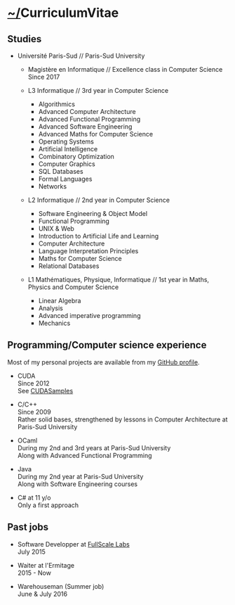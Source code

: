 #	[~/](./index.md)CurriculumVitae

##	Studies

-	Université Paris-Sud // Paris-Sud University
	-	Magistère en Informatique // Excellence class in Computer Science\
		Since 2017
	
	-	L3 Informatique // 3rd year in Computer Science
		*	Algorithmics
		*	Advanced Computer Architecture
		*	Advanced Functional Programming
		*	Advanced Software Engineering
		*	Advanced Maths for Computer Science
		*	Operating Systems
		*	Artificial Intelligence
		*	Combinatory Optimization
		*	Computer Graphics
		*	SQL Databases
		*	Formal Languages
		*	Networks
	
	-	L2 Informatique // 2nd year in Computer Science
		*	Software Engineering & Object Model
		*	Functional Programming
		*	UNIX & Web
		*	Introduction to Artificial Life and Learning
		*	Computer Architecture
		*	Language Interpretation Principles
		*	Maths for Computer Science
		*	Relational Databases

	-	L1 Mathématiques, Physique, Informatique // 1st year in Maths, Physics and Computer Science
		*	Linear Algebra
		*	Analysis
		*	Advanced imperative programming
		*	Mechanics

##	Programming/Computer science experience

Most of my personal projects are available from my [GitHub profile](https://github.com/JPenuchot).

-	CUDA\
	Since 2012\
	See [CUDASamples](https://github.com/JPenuchot/CUDA_Samples)

-	C/C++\
	Since 2009\
	Rather solid bases, strengthened by lessons in Computer Architecture at Paris-Sud University

-	OCaml\
	During my 2nd and 3rd years at Paris-Sud University\
	Along with Advanced Functional Programming

-	Java\
	During my 2nd year at Paris-Sud University\
	Along with Software Engineering courses

-	C# at 11 y/o\
	Only a first approach

##	Past jobs

-	Software Developper at [FullScale Labs](http://www.fullscale-labs.com/index.php/)\
	July 2015

-	Waiter at l'Ermitage\
	2015 - Now

-	Warehouseman (Summer job)\
	June & July 2016